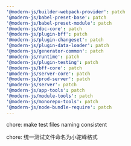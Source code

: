 ```yaml
---
'@modern-js/builder-webpack-provider': patch
'@modern-js/babel-preset-base': patch
'@modern-js/babel-preset-module': patch
'@modern-js/doc-core': patch
'@modern-js/plugin-bff': patch
'@modern-js/plugin-changeset': patch
'@modern-js/plugin-data-loader': patch
'@modern-js/generator-common': patch
'@modern-js/runtime': patch
'@modern-js/plugin-testing': patch
'@modern-js/bff-core': patch
'@modern-js/server-core': patch
'@modern-js/prod-server': patch
'@modern-js/server': patch
'@modern-js/app-tools': patch
'@modern-js/module-tools': patch
'@modern-js/monorepo-tools': patch
'@modern-js/node-bundle-require': patch
---
```


chore: make test files naming consistent

chore: 统一测试文件命名为小驼峰格式
